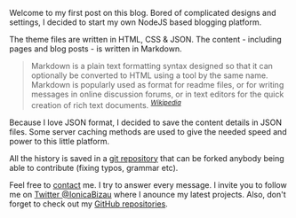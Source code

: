 Welcome to my first post on this blog. Bored of complicated designs and settings, I decided to start my own NodeJS based blogging platform.

The theme files are written in HTML, CSS & JSON. The content - including pages and blog posts - is written in Markdown.

> Markdown is a plain text formatting syntax designed so that it can optionally be converted to HTML using a tool by the same name.
Markdown is popularly used as format for readme files, or for writing messages in online discussion forums, or in text editors for
the quick creation of rich text documents. <sup>[*Wikipedia*](http://en.wikipedia.org/wiki/Markdown)</sup>

Because I love JSON format, I decided to save the content details in JSON files. Some server caching methods
are used to give the needed speed and power to this little platform.

All the history is saved in a [git repository](https://github.com/IonicaBizau/ionicabizau.net) that can be forked anybody being able to contribute (fixing typos, grammar etc).

Feel free to [contact](/contact) me. I try to answer every message.
I invite you to follow me on [Twitter @IonicaBizau](https://twitter.com/IonicaBizau) where I anounce my latest projects. Also,
don't forget to check out my [GitHub repositories](https://github.com/IonicaBizau).

